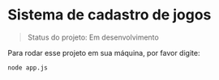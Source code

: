 # Sistema de cadastro de jogos

> Status do projeto: Em desenvolvimento

Para rodar esse projeto em sua máquina, por favor digite:

```
node app.js

```
